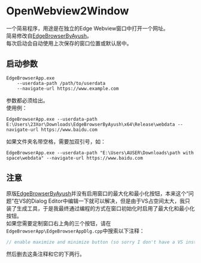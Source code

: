 # OpenWebview2Window  
一个简易程序，用途是在独立的Edge Webview窗口中打开一个网址。  
简易修改自[EdgeBrowserByAyush](https://www.codeproject.com/Tips/5287858/WebView2-Edge-Browser-in-MFC-Cplusplus-application)。  
每次启动会自动使用上次保存的窗口位置或默认居中。  


## 启动参数  
```
EdgeBrowserApp.exe
    --userdata-path /path/to/userdata
    --navigate-url https://www.example.com
```
参数都必须给出。  
使用例：  
```
EdgeBrowserApp.exe --userdata-path E:\Users\23Xor\Downloads\EdgeBrowserByAyush\x64\Release\webdata --navigate-url https://www.baidu.com
```
如果文件夹名带空格，需要加双引号，如：  
```
EdgeBrowserApp.exe --userdata-path "E:\Users\AUSER\Downloads\path with space\webdata" --navigate-url https://www.baidu.com
```


## 注意  
原版[EdgeBrowserByAyush](https://www.codeproject.com/Tips/5287858/WebView2-Edge-Browser-in-MFC-Cplusplus-application)并没有启用窗口的最大化和最小化按钮，本来这个“问题”在VS的Dialog Editor中编辑一下就可以解决，但是由于VS占空间太大，我只装了生成工具，于是我最终通过编程的方式在窗口初始化时启用了最大化和最小化按钮。  
如果您需要定制窗口右上角的三个按钮，请在`EdgeBrowserApp\EdgeBrowserAppDlg.cpp`中搜索以下注释：  
```c++
// enable maximize and minimize button (so sorry I don't have a VS installation)
```
然后删去这条注释和它的下两行。  